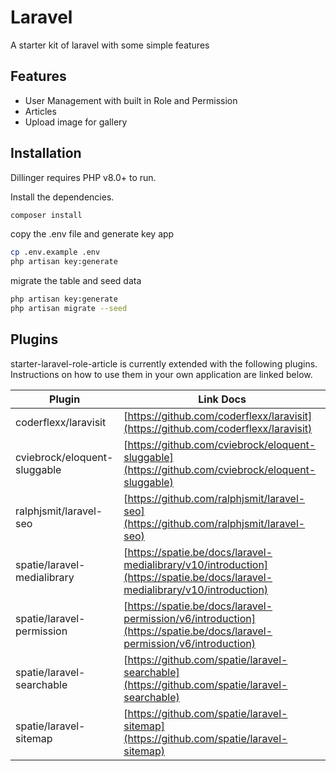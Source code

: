 
# Laravel

A starter kit of laravel with some simple features

## Features

- User Management with built in Role and Permission
- Articles
- Upload image for gallery

## Installation

Dillinger requires PHP v8.0+ to run.

Install the dependencies.
```sh
composer install
```

copy the .env file and generate key app
```sh
cp .env.example .env
php artisan key:generate
```

migrate the table and seed data
```sh
php artisan key:generate
php artisan migrate --seed
```

## Plugins

starter-laravel-role-article is currently extended with the following plugins.
Instructions on how to use them in your own application are linked below.

| Plugin | Link Docs |
| ------ | ------ |
| coderflexx/laravisit | [https://github.com/coderflexx/laravisit](https://github.com/coderflexx/laravisit) |
| cviebrock/eloquent-sluggable |[https://github.com/cviebrock/eloquent-sluggable](https://github.com/cviebrock/eloquent-sluggable) |
| ralphjsmit/laravel-seo | [https://github.com/ralphjsmit/laravel-seo](https://github.com/ralphjsmit/laravel-seo) |
| spatie/laravel-medialibrary | [https://spatie.be/docs/laravel-medialibrary/v10/introduction](https://spatie.be/docs/laravel-medialibrary/v10/introduction) |
| spatie/laravel-permission | [https://spatie.be/docs/laravel-permission/v6/introduction](https://spatie.be/docs/laravel-permission/v6/introduction) |
| spatie/laravel-searchable | [https://github.com/spatie/laravel-searchable](https://github.com/spatie/laravel-searchable) |
| spatie/laravel-sitemap | [https://github.com/spatie/laravel-sitemap](https://github.com/spatie/laravel-sitemap) |
